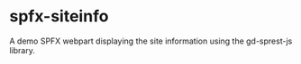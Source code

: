 # spfx-siteinfo
A demo SPFX webpart displaying the site information using the gd-sprest-js library.
